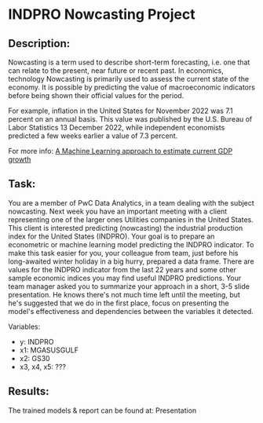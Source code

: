 # INDPRO Nowcasting Project

## Description:
Nowcasting is a term used to describe short-term forecasting, i.e. one that can relate to the present, near future or recent past. In economics, technology
Nowcasting is primarily used to assess the current state of the economy. It is possible by predicting the value of macroeconomic indicators before being shown
their official values for the period. 

For example, inflation in the United States for November 2022 was 7.1 percent on an annual basis. This value was published by the U.S. Bureau of Labor Statistics 13
December 2022, while independent economists predicted a few weeks earlier a value of 7.3 percent.

For more info: [A Machine Learning approach to estimate current GDP growth](https://www.pwc.co.uk/economic-services/ukeo/pwcukeo-section4-nowcasting-july-2017.pdf)

## Task:
You are a member of PwC Data Analytics, in a team dealing with the subject nowcasting. Next week you have an important meeting with a client representing one of the larger ones Utilities companies in the United States. This client is interested predicting (nowcasting) the industrial production index for the United States (INDPRO).
Your goal is to prepare an econometric or machine learning model predicting the INDPRO indicator. To make this task easier for you, your colleague from
team, just before his long-awaited winter holiday in a big hurry, prepared a data frame. There are values for the INDPRO indicator from the last 22 years
and some other sample economic indices you may find useful INDPRO predictions. Your team manager asked you to summarize your approach in a short, 3-5
slide presentation. He knows there's not much time left until the meeting, but he's suggested that we do in the first place, focus on presenting the model's effectiveness and dependencies between the variables it detected.

Variables:
* y: INDPRO
* x1: MGASUSGULF
* x2: GS30
* x3, x4, x5: ???

## Results:
The trained models & report can be found at: Presentation
